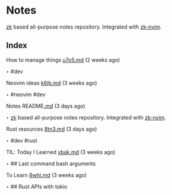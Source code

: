 # Notes

[zk](https://github.com/sirupsen/zk) based all-purpose notes repository.
Integrated with [zk-nvim](https://github.com/mickael-menu/zk-nvim).


## Index

How to manage things [u7o5.md](u7o5.md) (2 weeks ago)

  ‣ #dev

Neovim ideas [k6jb.md](k6jb.md) (3 weeks ago)

  ‣ #neovim
    #dev

Notes README[.md](.md) (3 days ago)

  ‣ [zk](https://github.com/sirupsen/zk) based all-purpose notes repository.
    Integrated with [zk-nvim](https://github.com/mickael-menu/zk-nvim).

Rust resources [8tn3.md](8tn3.md) (3 days ago)

  ‣ #dev
    #rust

TIL: Today I Learned [xbak.md](xbak.md) (3 weeks ago)

  ‣ ## Last command bash arguments

To Learn [8whi.md](8whi.md) (3 weeks ago)

  ‣ ## Rust APIs with tokio

